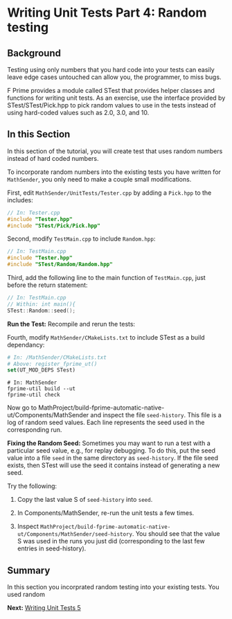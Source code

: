 # Writing Unit Tests Part 4: Random testing

## Background 

Testing using only numbers that you hard code into your tests can easily leave edge cases untouched can allow you, the programmer, to miss bugs.

F Prime provides a module called STest that provides helper classes and functions for writing unit tests. As an exercise, use the interface provided by STest/STest/Pick.hpp to pick random values to use in the tests instead of using hard-coded values such as 2.0, 3.0, and 10.

## In this Section

In this section of the tutorial, you will create test that uses random numbers instead of hard coded numbers. 

To incorporate random numbers into the existing tests you have written for `MathSender`, you only need to make a couple small modifications. 

First, edit `MathSender/UnitTests/Tester.cpp` by adding a `Pick.hpp` to the includes: 

```cpp
// In: Tester.cpp
#include "Tester.hpp"
#include "STest/Pick/Pick.hpp"
```


Second, modify `TestMain.cpp` to include `Random.hpp`:

```cpp
// In: TestMain.cpp
#include "Tester.hpp"
#include "STest/Random/Random.hpp"
```


Third, add the following line to the main function of `TestMain.cpp`, just before the return statement:

```cpp
// In: TestMain.cpp
// Within: int main(){
STest::Random::seed();
```
**Run the Test:**
Recompile and rerun the tests:

Fourth, modify `MathSender/CMakeLists.txt` to include STest as a build dependancy:

```cmake 
# In: /MathSender/CMakeLists.txt
# Above: register_fprime_ut()
set(UT_MOD_DEPS STest)
```

```shell
# In: MathSender  
fprime-util build --ut 
fprime-util check 
```

 Now go to MathProject/build-fprime-automatic-native-ut/Components/MathSender and inspect the file `seed-history`. This file is a log of random seed values. Each line represents the seed used in the corresponding run.

**Fixing the Random Seed:**
Sometimes you may want to run a test with a particular seed value, e.g., for replay debugging. To do this, put the seed value into a file `seed` in the same directory as `seed-history`. If the file seed exists, then STest will use the seed it contains instead of generating a new seed.

Try the following:

   1. Copy the last value S of ```seed-history``` into ```seed```.

   2. In Components/MathSender, re-run the unit tests a few times.

   3. Inspect ```MathProject/build-fprime-automatic-native-ut/Components/MathSender/seed-history```. You should see that the value S was used in the runs you just did (corresponding to the last few entries in seed-history).

## Summary 

In this section you incorprated random testing into your existing tests. You used random

**Next:** [Writing Unit Tests 5](./writing-unit-tests-5.md)